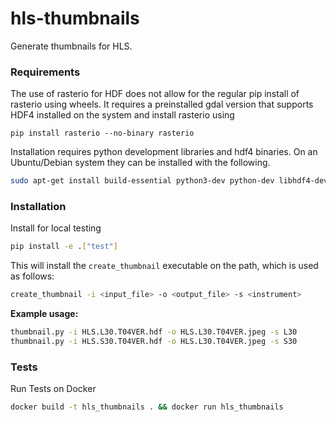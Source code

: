 # hls-thumbnails
Generate thumbnails for HLS.


### Requirements
The use of rasterio for HDF does not allow for the regular pip install of rasterio using wheels. It requires a preinstalled gdal version that supports HDF4 installed on the system and install rasterio using
```
pip install rasterio --no-binary rasterio
```

Installation requires python development libraries and hdf4 binaries. On an Ubuntu/Debian system they can be installed with the following.
```bash
sudo apt-get install build-essential python3-dev python-dev libhdf4-dev # For Python 3

```
### Installation
Install for local testing
```bash
pip install -e .["test"]
```

This will install the `create_thumbnail` executable on the path,
which is used as follows:

```bash
create_thumbnail -i <input_file> -o <output_file> -s <instrument>
```

**Example usage:**

```bash
thumbnail.py -i HLS.L30.T04VER.hdf -o HLS.L30.T04VER.jpeg -s L30
thumbnail.py -i HLS.S30.T04VER.hdf -o HLS.L30.T04VER.jpeg -s S30
```

### Tests
Run Tests on Docker
```bash
docker build -t hls_thumbnails . && docker run hls_thumbnails
```
